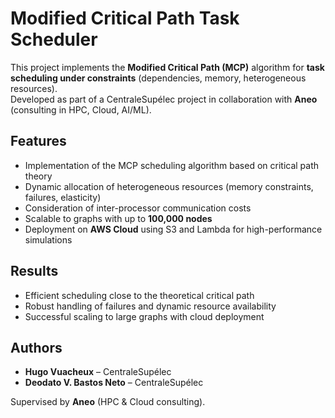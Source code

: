 # Modified Critical Path Task Scheduler

This project implements the **Modified Critical Path (MCP)** algorithm for **task scheduling under constraints** (dependencies, memory, heterogeneous resources).  
Developed as part of a CentraleSupélec project in collaboration with **Aneo** (consulting in HPC, Cloud, AI/ML).

## Features
- Implementation of the MCP scheduling algorithm based on critical path theory  
- Dynamic allocation of heterogeneous resources (memory constraints, failures, elasticity)  
- Consideration of inter-processor communication costs  
- Scalable to graphs with up to **100,000 nodes**  
- Deployment on **AWS Cloud** using S3 and Lambda for high-performance simulations  

## Results
- Efficient scheduling close to the theoretical critical path  
- Robust handling of failures and dynamic resource availability  
- Successful scaling to large graphs with cloud deployment  

## Authors
- **Hugo Vuacheux** – CentraleSupélec  
- **Deodato V. Bastos Neto** – CentraleSupélec  

Supervised by **Aneo** (HPC & Cloud consulting).  
